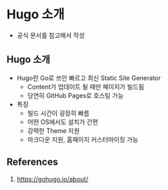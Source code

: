 # Hugo 소개

- 공식 문서를 참고해서 작성

## Hugo 소개

- Hugo란 Go로 쓰인 빠르고 최신 Static Site Generator
  - Content가 업데이트 될 때만 페이지가 빌드됨
  - 당연히 GitHub Pages로 호스팅 가능
- 특징
  - 빌드 시간이 굉장히 빠름
  - 어떤 OS에서도 설치가 간편
  - 강력한 Theme 지원
  - 마크다운 지원, 홈페이지 커스터마이징 가능

## References

1. https://gohugo.io/about/

